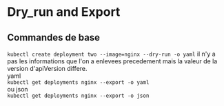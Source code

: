 # Dry_run and Export 
## Commandes de base

``kubectl create deployment two --image=nginx --dry-run -o yaml`` 
il n'y a pas les informations que l'on a enlevees precedement 
mais la valeur de la version d'apiVersion differe.    
yaml  
``kubectl get deployments nginx --export -o yaml``  
ou json  
``kubectl get deployments nginx --export -o json``  


 
